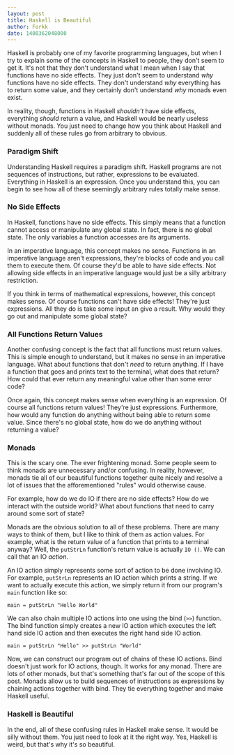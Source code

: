 ```yaml
---
layout: post
title: Haskell is Beautiful
author: Forkk
date: 1400362048000
---
```


Haskell is probably one of my favorite programming languages, but
when I try to explain some of the concepts in Haskell to people, they don't
seem to get it. It's not that they don't understand what I mean when I say that
functions have no side effects. They just don't seem to understand *why* functions
have no side effects. They don't understand *why* everything has to return some
value, and they certainly don't understand *why* monads even exist.

In reality, though, functions in Haskell *shouldn't* have side effects, everything
*should* return a value, and Haskell would be nearly useless without monads. You
just need to change how you think about Haskell and suddenly all of these rules
go from arbitrary to obvious.


### Paradigm Shift

Understanding Haskell requires a paradigm shift. Haskell programs are not sequences
of instructions, but rather, expressions to be evaluated. Everything in Haskell
is an expression. Once you understand this, you can begin to see how all of these
seemingly arbitrary rules totally make sense.


### No Side Effects

In Haskell, functions have no side effects. This simply means that a function
cannot access or manipulate any global state. In fact, there is no global state.
The only variables a function accesses are its arguments.

In an imperative language, this concept makes no sense. Functions in an imperative
language aren't expressions, they're blocks of code and you call them to execute
them. Of course they'd be able to have side effects. Not allowing side effects in
an imperative language would just be a silly arbitrary restriction.

If you think in terms of mathematical expressions, however,  this concept makes sense.
Of course functions can't have side effects! They're just expressions. All
they do is take some input an give a result. Why would they go out and manipulate
some global state?


### All Functions Return Values

Another confusing concept is the fact that all functions must return values. This
is simple enough to understand, but it makes no sense in an imperative language.
What about functions that don't *need* to return anything. If I have a function
that goes and prints text to the terminal, what does that return? How could that
ever return any meaningful value other than some error code?

Once again, this concept makes sense when everything is an expression. Of course
all functions return values! They're just expressions. Furthermore, how would
any function do anything without being able to return some value. Since there's
no global state, how do we do anything without returning a value?


### Monads

This is the scary one. The ever frightening monad. Some people seem to think monads
are unnecessary and/or confusing. In reality, however, monads tie all of our beautiful
functions together quite nicely and resolve a lot of issues that the afforementioned
"rules" would otherwise cause.

For example, how do we do IO if there are no side effects?
How do we interact with the outside world?
What about functions that need to carry around some sort of state?

Monads are the obvious solution to all of these problems. There are many ways
to think of them, but I like to think of them as action values. For example,
what is the return value of a function that prints to a terminal anyway? Well,
the `putStrLn` function's return value is actually `IO ()`. We can call that
an IO *action*.

An IO action simply represents some sort of action to be done involving IO.
For example, `putStrLn` represents an IO action which prints a string. If
we want to actually execute this action, we simply return it from our program's
`main` function like so:

    main = putStrLn "Hello World"

We can also chain multiple IO actions into one using the bind (`>>`) function.
The bind function simply creates a new IO action which executes the left hand
side IO action and then executes the right hand side IO action.

    main = putStrLn "Hello" >> putStrLn "World"

Now, we can construct our program out of chains of these IO actions. Bind doesn't
just work for IO actions, though. It works for any monad. There are lots of other
monads, but that's something that's far out of the scope of this post. Monads allow
us to build sequences of instructions as expressions by chaining actions together
with bind. They tie everything together and make Haskell useful.


### Haskell is Beautiful

In the end, all of these confusing rules in Haskell make sense. It would be
silly without them. You just need to look at it the right way. Yes, Haskell
is weird, but that's why it's so beautiful.

